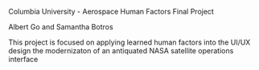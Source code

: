 Columbia University - Aerospace Human Factors Final Project

Albert Go and Samantha Botros

This project is focused on applying learned human factors into the UI/UX design the modernizaton of an antiquated NASA satellite operations interface
